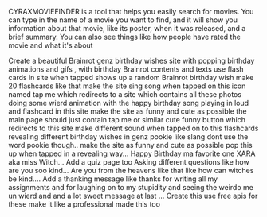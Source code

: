 CYRAXMOVIEFINDER is a tool that helps you easily search for movies. You can type in the name of a movie you want to find, and it will show you information about that movie, like its poster, when it was released, and a brief summary. You can also see things like how people have rated the movie and what it's about

Create a beautiful Brainrot genz birthday wishes site with popping birthday animations and gifs , with birthday Brainrot contents  and texts use flash cards in site when tapped shows up a random Brainrot birthday wish make 20 flashcards like that    make the site sing song when tapped on this icon named tap me which redirects to a site which contains all these photos doing some wierd animation   with the happy birthday song playing in loud and flashcard in this site make the site as funny and cute as possible the main page should just contain tap me or similar cute funny button which redirects to this site make different sound when tapped on to this flashcards revealing different birthday wishes in genz pookie like slang dont use the word pookie though.. make the site as funny and cute as possible pop this up when tapped in a revealing way... Happy Birthday ma favorite one XARA aka miss Witch... Add a quiz page too Asking different questions like how are you soo kind... Are you from the heavens like that like how can witches be kind.... Add a thanking message like thanks for writing all my assignments and for laughing on to my stupidity and seeing the weirdo me un wierd and and a lot sweet message at last ... Create this use free apis for these make it like a professional made this too


